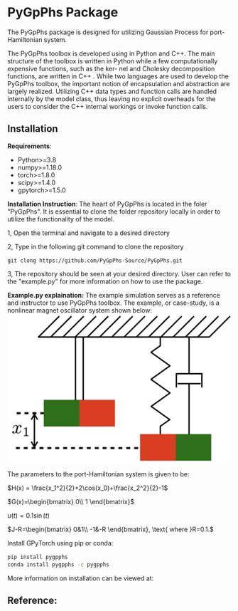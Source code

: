# PyGpPhs Package

The PyGpPhs package is designed for utilizing Gaussian Process for port-Hamiltonian system.

The PyGpPhs toolbox is developed using in Python and C++. The main
structure of the toolbox is written in Python while a
few computationally expensive functions, such as the ker-
nel and Cholesky decomposition functions, are written
in C++ . While two languages are used to develop the
PyGpPhs toolbox, the important notion of encapsulation
and abstraction are largely realized. Utilizing C++ data
types and function calls are handled internally by the
model class, thus leaving no explicit overheads for the users
to consider the C++ internal workings or invoke function
calls.

## Installation

**Requirements**:
- Python>=3.8
- numpy>=1.18.0 
- torch>=1.8.0 
- scipy>=1.4.0 
- gpytorch>=1.5.0

**Installation Instruction**:
The heart of PyGpPhs is located in the foler "PyGpPhs". It is essential to 
clone the folder repository locally in order to utilize the functionality of the 
model.

1, Open the terminal and navigate to a desired directory

2, Type in the following git command to clone the repository
```commandline
git clong https://github.com/PyGpPhs-Source/PyGpPhs.git
```

3, The repository should be seen at your desired directory. User can refer to the "example.py" 
for more information on how to use the package.


**Example.py explaination:**
The example simulation serves as a reference and instructor to use PyGpPhs toolbox. The example, or case-study,
is a nonlinear magnet oscillator system shown below:
![Alt Text](./magnet_oscillator.png)

The parameters to the port-Hamiltonian system is given to be:

$H(x) = \frac{x_1^2}{2}+2\cos(x_0)+\frac{x_2^2}{2}-1$

$G(x)=\begin{bmatrix}
        0\\
        1
    \end{bmatrix}$

$u(t)=0.1\sin(t)$

$J-R=\begin{bmatrix}
        0&1\\
        -1&-R
    \end{bmatrix}, \text{ where }R=0.1.$





Install GPyTorch using pip or conda:
```bash
pip install pygpphs
conda install pygpphs -c pygpphs
```
More information on installation can be viewed at: 

## Reference:

